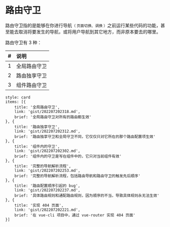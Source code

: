 # 路由守卫

路由守卫指的是能够在你进行导航<small>（ 页面切换、调换 ）</small>之前运行某些代码的功能，甚至能去取消将要发生的导航，或将用户导航到其它地方，而非原本要去的哪里。

路由守卫有 3 种：

| # | 说明 |
| -: | :- |
| 1 | 全局路由守卫 |
| 2 | 路由独享守卫 |
| 3 | 组件路由守卫 |



```ccard
style: card
items: [{
	title: '全局路由守卫',
	link: 'gist/202207202318.md',
	brief: '全局路由守卫对所有的路由都生效'
}, {
	title: '路由独享守卫',
	link: 'gist/202207202312.md',
	brief: '路由独享守卫和全局守卫不同，它仅仅只对它所在的那个路由配置项生效'
}, {
	title: '组件内的守卫',
	link: 'gist/202207202302.md',
	brief: '组件内的守卫是写在组件中的，它只对当前组件有效'
}, {
	title: '完整的导航解析流程',
	link: 'gist/202207202253.md',
	brief: '完整的导航解析流程，包括路由导航和路由守卫的触发先后顺序'
}, {
	title: '路由配置顺序引起的 bug',
	link: 'gist/202207202237.md',
	brief: '具体路由规则和通配路由规则，因为顺序的不当，导致具体规则永无法生效'
}, {
	title: '实现 404 页面',
	link: 'gist/202207202221.md',
	brief: '在 vue-cli 项目中，通过 vue-router 实现 404 页面'
}]
```



 

